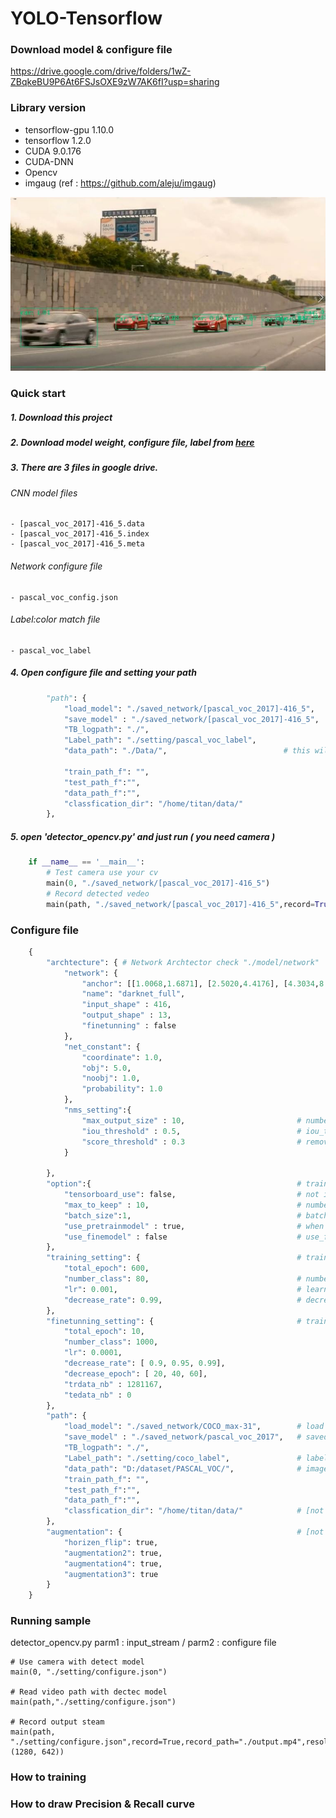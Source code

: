 # YOLO-Tensorflow

### Download model & configure file 

https://drive.google.com/drive/folders/1wZ-ZBqkeBU9P6At6FSJsOXE9zW7AK6fI?usp=sharing


### Library version

+ tensorflow-gpu 1.10.0
+ tensorflow 1.2.0
+ CUDA 9.0.176
+ CUDA-DNN 
+ Opencv
+ imgaug (ref : https://github.com/aleju/imgaug)


![Alt text](./Readme_Image/figure_01.JPG)

### Quick start

##### 1. Download this project
##### 2. Download model weight, configure file, label from [here](https://drive.google.com/drive/folders/1wZ-ZBqkeBU9P6At6FSJsOXE9zW7AK6fI?usp=sharing)
##### 3. There are 3 files in google drive. 

###### CNN model files
    
    - [pascal_voc_2017]-416_5.data
    - [pascal_voc_2017]-416_5.index
    - [pascal_voc_2017]-416_5.meta

###### Network configure file
    - pascal_voc_config.json

###### Label:color match file
    - pascal_voc_label

##### 4. Open configure file and setting your path

```python
        "path": {
            "load_model": "./saved_network/[pascal_voc_2017]-416_5",        # writhe your loaded model path
            "save_model" : "./saved_network/[pascal_voc_2017]-416_5",      # this will use when you training
            "TB_logpath": "./",
            "Label_path": "./setting/pascal_voc_label",                     # label file location
            "data_path": "./Data/",                          # this will use when you training
            
            "train_path_f": "",                                             # for fine tunning [not implemented]
            "test_path_f":"",                                               # for fine tunning [not implemented]
            "data_path_f":"",                                               # for fine tunning [not implemented]
            "classfication_dir": "/home/titan/data/"                        # for fine tunning [not implemented]
        },
```

##### 5. open 'detector_opencv.py' and just run ( you need camera )
```python
    if __name__ == '__main__':
        # Test camera use your cv
        main(0, "./saved_network/[pascal_voc_2017]-416_5")
        # Record detected vedeo
        main(path, "./saved_network/[pascal_voc_2017]-416_5",record=True,record_path="./output.mp4",resolution=(1280, 642))
```
### Configure file

```python
    {
        "archtecture": { # Network Archtector check "./model/network"
            "network": {
                "anchor": [[1.0068,1.6871], [2.5020,4.4176], [4.3034,8.7792], [7.8379,5.2096], [10.0773,10.7282]],
                "name": "darknet_full",
                "input_shape" : 416,
                "output_shape" : 13,
                "finetunning" : false
            },
            "net_constant": {
                "coordinate": 1.0,
                "obj": 5.0,
                "noobj": 1.0,
                "probability": 1.0
            },
            "nms_setting":{
                "max_output_size" : 10,                         # number of maximum draw boxs 
                "iou_threshold" : 0.5,                          # iou_threshold
                "score_threshold" : 0.3                         # remove box under score
            }
    
        },
        "option":{                                              # training option
            "tensorboard_use": false,                           # not implemented
            "max_to_keep" : 10,                                 # number of maximum model when you save it
            "batch_size":1,                                     # batch_size wheb you run dectector opencv set batch_size = 1 
            "use_pretrainmodel" : true,                         # when you use pretraining model, set true
            "use_finemodel" : false                             # use_finetunning model [not implemented]
        },
        "training_setting": {                                   # training detection model setting [not implemented]
            "total_epoch": 600,
            "number_class": 80,                                 # number of class
            "lr": 0.001,                                        # learning_rate
            "decrease_rate": 0.99,                              # decrease_rate of learning rate per epoch
        },
        "finetunning_setting": {                                # training classification model setting
            "total_epoch": 10,                                  
            "number_class": 1000,
            "lr": 0.0001,
            "decrease_rate": [ 0.9, 0.95, 0.99],
            "decrease_epoch": [ 20, 40, 60],
            "trdata_nb" : 1281167,
            "tedata_nb" : 0
        },
        "path": {
            "load_model": "./saved_network/COCO_max-31",        # load model location
            "save_model" : "./saved_network/pascal_voc_2017",   # saved model location 
            "TB_logpath": "./",
            "Label_path": "./setting/coco_label",               # label file location
            "data_path": "D:/dataset/PASCAL_VOC/",              # image datas location
            "train_path_f": "",
            "test_path_f":"",
            "data_path_f":"",
            "classfication_dir": "/home/titan/data/"            # [not implemented]
        },
        "augmentation": {                                       # [not implemented]
            "horizen_flip": true,
            "augmentation2": true,
            "augmentation4": true,
            "augmentation3": true
        }
    }
```

### Running sample
detector_opencv.py
parm1 : input_stream  / parm2 : configure file
    
    # Use camera with detect model
    main(0, "./setting/configure.json")
    
    # Read video path with dectec model
    main(path,"./setting/configure.json")
    
    # Record output steam
    main(path, "./setting/configure.json",record=True,record_path="./output.mp4",resolution=(1280, 642))




### How to training




### How to draw Precision & Recall curve
